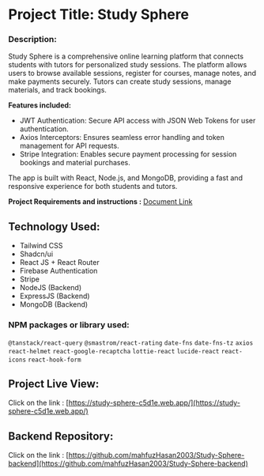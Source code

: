 # Project Title: Study Sphere

### Description:

Study Sphere is a comprehensive online learning platform that connects students with tutors for personalized study sessions. The platform allows users to browse available sessions, register for courses, manage notes, and make payments securely. Tutors can create study sessions, manage materials, and track bookings.

**Features included:**

-  JWT Authentication: Secure API access with JSON Web Tokens for user authentication.
-  Axios Interceptors: Ensures seamless error handling and token management for API requests.
-  Stripe Integration: Enables secure payment processing for session bookings and material purchases.

The app is built with React, Node.js, and MongoDB, providing a fast and responsive experience for both students and tutors.

**Project Requirements and instructions :** [Document Link](https://docs.google.com/document/d/1bv6breYKF_AkR2YCMGSnHaMg6jr82bIF_TI5H9gbNpg/edit?tab=t.0)

## Technology Used:

-  Tailwind CSS
-  Shadcn/ui
-  React JS + React Router
-  Firebase Authentication
-  Stripe
-  NodeJS (Backend)
-  ExpressJS (Backend)
-  MongoDB (Backend)

### NPM packages or library used:

`@tanstack/react-query` `@smastrom/react-rating` `date-fns` `date-fns-tz` `axios` `react-helmet` `react-google-recaptcha` `lottie-react` `lucide-react` `react-icons` `react-hook-form`

## Project Live View:

Click on the link : [https://study-sphere-c5d1e.web.app/](https://study-sphere-c5d1e.web.app/)

## Backend Repository:

Click on the link : [https://github.com/mahfuzHasan2003/Study-Sphere-backend](https://github.com/mahfuzHasan2003/Study-Sphere-backend)

